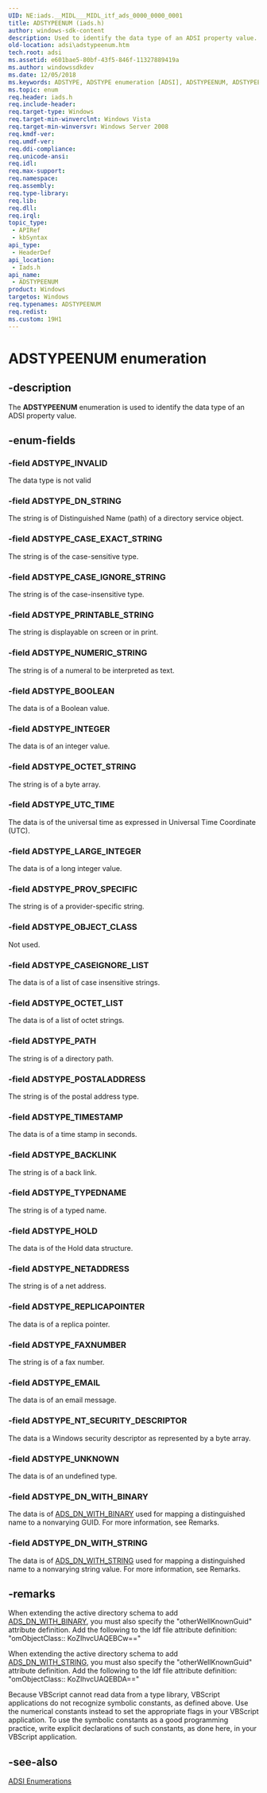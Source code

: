 ```yaml
---
UID: NE:iads.__MIDL___MIDL_itf_ads_0000_0000_0001
title: ADSTYPEENUM (iads.h)
author: windows-sdk-content
description: Used to identify the data type of an ADSI property value.
old-location: adsi\adstypeenum.htm
tech.root: adsi
ms.assetid: e601bae5-80bf-43f5-846f-11327889419a
ms.author: windowssdkdev
ms.date: 12/05/2018
ms.keywords: ADSTYPE, ADSTYPE enumeration [ADSI], ADSTYPEENUM, ADSTYPEENUM enumeration [ADSI], ADSTYPE_BACKLINK, ADSTYPE_BOOLEAN, ADSTYPE_CASEIGNORE_LIST, ADSTYPE_CASE_EXACT_STRING, ADSTYPE_CASE_IGNORE_STRING, ADSTYPE_DN_STRING, ADSTYPE_DN_WITH_BINARY, ADSTYPE_DN_WITH_STRING, ADSTYPE_EMAIL, ADSTYPE_FAXNUMBER, ADSTYPE_HOLD, ADSTYPE_INTEGER, ADSTYPE_INVALID, ADSTYPE_LARGE_INTEGER, ADSTYPE_NETADDRESS, ADSTYPE_NT_SECURITY_DESCRIPTOR, ADSTYPE_NUMERIC_STRING, ADSTYPE_OBJECT_CLASS, ADSTYPE_OCTET_LIST, ADSTYPE_OCTET_STRING, ADSTYPE_PATH, ADSTYPE_POSTALADDRESS, ADSTYPE_PRINTABLE_STRING, ADSTYPE_PROV_SPECIFIC, ADSTYPE_REPLICAPOINTER, ADSTYPE_TIMESTAMP, ADSTYPE_TYPEDNAME, ADSTYPE_UNKNOWN, ADSTYPE_UTC_TIME, _ds_adstypeenum, adsi.adstypeenum, iads/ADSTYPE, iads/ADSTYPEENUM, iads/ADSTYPE_BACKLINK, iads/ADSTYPE_BOOLEAN, iads/ADSTYPE_CASEIGNORE_LIST, iads/ADSTYPE_CASE_EXACT_STRING, iads/ADSTYPE_CASE_IGNORE_STRING, iads/ADSTYPE_DN_STRING, iads/ADSTYPE_DN_WITH_BINARY, iads/ADSTYPE_DN_WITH_STRING, iads/ADSTYPE_EMAIL, iads/ADSTYPE_FAXNUMBER, iads/ADSTYPE_HOLD, iads/ADSTYPE_INTEGER, iads/ADSTYPE_INVALID, iads/ADSTYPE_LARGE_INTEGER, iads/ADSTYPE_NETADDRESS, iads/ADSTYPE_NT_SECURITY_DESCRIPTOR, iads/ADSTYPE_NUMERIC_STRING, iads/ADSTYPE_OBJECT_CLASS, iads/ADSTYPE_OCTET_LIST, iads/ADSTYPE_OCTET_STRING, iads/ADSTYPE_PATH, iads/ADSTYPE_POSTALADDRESS, iads/ADSTYPE_PRINTABLE_STRING, iads/ADSTYPE_PROV_SPECIFIC, iads/ADSTYPE_REPLICAPOINTER, iads/ADSTYPE_TIMESTAMP, iads/ADSTYPE_TYPEDNAME, iads/ADSTYPE_UNKNOWN, iads/ADSTYPE_UTC_TIME
ms.topic: enum
req.header: iads.h
req.include-header: 
req.target-type: Windows
req.target-min-winverclnt: Windows Vista
req.target-min-winversvr: Windows Server 2008
req.kmdf-ver: 
req.umdf-ver: 
req.ddi-compliance: 
req.unicode-ansi: 
req.idl: 
req.max-support: 
req.namespace: 
req.assembly: 
req.type-library: 
req.lib: 
req.dll: 
req.irql: 
topic_type:
 - APIRef
 - kbSyntax
api_type:
 - HeaderDef
api_location:
 - Iads.h
api_name:
 - ADSTYPEENUM
product: Windows
targetos: Windows
req.typenames: ADSTYPEENUM
req.redist: 
ms.custom: 19H1
---
```


# ADSTYPEENUM enumeration


## -description


The <b>ADSTYPEENUM</b> enumeration is used to identify the data type of an ADSI property value.


## -enum-fields




### -field ADSTYPE_INVALID

The data type is not valid


### -field ADSTYPE_DN_STRING

The string is of Distinguished Name (path) of a directory service object.


### -field ADSTYPE_CASE_EXACT_STRING

The string is of the case-sensitive type.


### -field ADSTYPE_CASE_IGNORE_STRING

The string is of the case-insensitive type.


### -field ADSTYPE_PRINTABLE_STRING

The string is displayable on screen or in print.


### -field ADSTYPE_NUMERIC_STRING

The string is of a numeral to be interpreted as text.


### -field ADSTYPE_BOOLEAN

The data is of a Boolean value.


### -field ADSTYPE_INTEGER

The data is of an integer value.


### -field ADSTYPE_OCTET_STRING

The string is of a byte array.


### -field ADSTYPE_UTC_TIME

The data is of the universal time as expressed in Universal Time Coordinate (UTC).


### -field ADSTYPE_LARGE_INTEGER

The data is of a long integer value.


### -field ADSTYPE_PROV_SPECIFIC

The string is of a provider-specific string.


### -field ADSTYPE_OBJECT_CLASS

Not used.


### -field ADSTYPE_CASEIGNORE_LIST

The data is of a list of case insensitive strings.


### -field ADSTYPE_OCTET_LIST

The data is of a list of octet strings.


### -field ADSTYPE_PATH

The string is of a directory path.


### -field ADSTYPE_POSTALADDRESS

The string is of the postal address type.


### -field ADSTYPE_TIMESTAMP

The data is of a time stamp in seconds.


### -field ADSTYPE_BACKLINK

The string is of a back link.


### -field ADSTYPE_TYPEDNAME

The string is of a typed name.


### -field ADSTYPE_HOLD

The data is of the Hold data structure.


### -field ADSTYPE_NETADDRESS

The string is of a net address.


### -field ADSTYPE_REPLICAPOINTER

The data is of a replica pointer.


### -field ADSTYPE_FAXNUMBER

The string is of a fax number.


### -field ADSTYPE_EMAIL

The data is of an email message.


### -field ADSTYPE_NT_SECURITY_DESCRIPTOR

The data is a Windows security descriptor as represented by a byte array.


### -field ADSTYPE_UNKNOWN

The data is of an undefined type.


### -field ADSTYPE_DN_WITH_BINARY

The data is of <a href="https://msdn.microsoft.com/541dd19d-79a1-4a74-b4a1-31cdf69fbf0c">ADS_DN_WITH_BINARY</a> used for mapping a distinguished name to a nonvarying GUID. For more information, see Remarks.


### -field ADSTYPE_DN_WITH_STRING

The data is of <a href="https://msdn.microsoft.com/715354fe-1e62-4fbd-a5ba-0d7a56b83390">ADS_DN_WITH_STRING</a> used for mapping a distinguished name to a nonvarying string value. For more information, see Remarks.


## -remarks



When extending the active directory schema to add <a href="https://msdn.microsoft.com/541dd19d-79a1-4a74-b4a1-31cdf69fbf0c">ADS_DN_WITH_BINARY</a>, you must also specify the "otherWellKnownGuid" attribute definition. Add the following to the ldf file attribute definition: "omObjectClass:: KoZIhvcUAQEBCw=="

When extending the active directory schema to add <a href="https://msdn.microsoft.com/715354fe-1e62-4fbd-a5ba-0d7a56b83390">ADS_DN_WITH_STRING</a>, you must also specify the "otherWellKnownGuid" attribute definition. Add the following to the ldf file attribute definition: "omObjectClass:: KoZIhvcUAQEBDA=="

Because VBScript cannot read data from a type library, VBScript applications do not recognize symbolic constants, as defined above. Use the numerical constants instead to set the appropriate flags in your VBScript application. To use the symbolic constants as a good programming practice, write explicit declarations of such constants, as done here, in your VBScript application.




## -see-also




<a href="https://msdn.microsoft.com/f0ad5ce5-742d-40dc-ac5a-31d779e40bfd">ADSI Enumerations</a>
 

 

